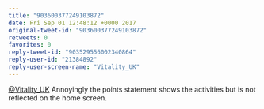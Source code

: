 ```yaml
---
title: "903600377249103872"
date: Fri Sep 01 12:48:12 +0000 2017
original-tweet-id: "903600377249103872"
retweets: 0
favorites: 0
reply-tweet-id: "903529556002340864"
reply-user-id: "21384892"
reply-user-screen-name: "Vitality_UK"
---
```

<a href="https://twitter.com/Vitality_UK">@Vitality_UK</a> Annoyingly the points statement shows the activities but is not reflected on the home screen.
